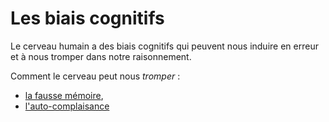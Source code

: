 # Les biais cognitifs

Le cerveau humain a des biais cognitifs qui peuvent nous induire en erreur et à nous tromper dans notre raisonnement.

Comment le cerveau peut nous *tromper* :

- [la fausse mémoire](./biais/fausse-mémoire.md),
- [l'auto-complaisance](./biais/biais-d'auto-complaisance.md)
